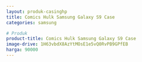 ```yaml
---
layout: produk-casinghp
title: Comics Hulk Samsung Galaxy S9 Case
categories: samsung

# Produk
product-title: Comics Hulk Samsung Galaxy S9 Case
image-drive: 1H63vbdX8AzYtMOsE1e5vQ0RvPB9GPfEB
harga: 90000
---
```

